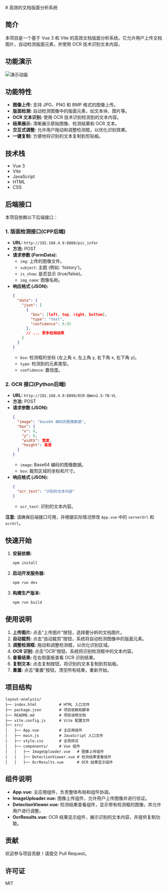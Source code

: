 <file path="README.md">
# 高效的文档版面分析系统

## 简介

本项目是一个基于 Vue 3 和 Vite 的高效文档版面分析系统。它允许用户上传文档图片，自动检测版面元素，并使用 OCR 技术识别文本内容。

## 功能演示

![演示动画](/show.gif)

## 功能特性

- **图像上传:** 支持 JPG、PNG 和 BMP 格式的图像上传。
- **版面检测:** 自动检测图像中的版面元素，如文本块、图片等。
- **OCR 文本识别:** 使用 OCR 技术识别检测到的文本内容。
- **结果展示:** 清晰展示原始图像、检测结果和 OCR 文本。
- **交互式调整:** 允许用户拖动和调整检测框，以优化识别效果。
- **一键复制:** 方便地将识别的文本复制到剪贴板。

## 技术栈

- Vue 3
- Vite
- JavaScript
- HTML
- CSS

## 后端接口

本项目依赖以下后端接口：

### 1. 版面检测接口(CPP后端)

- **URL:** `http://192.168.4.9:8888/pic_infer`
- **方法:** POST
- **请求参数 (FormData):**
    - `img`:  上传的图像文件。
    - `subject`:  主题 (例如: 'history')。
    - `is_show`:  是否显示 (true/false)。
    - `img_name`:  图像名称。
- **响应格式 (JSON):**
    ```json
    {
      "data": {
        "json": [
          {
            "box": [left, top, right, bottom],
            "type": "text",
            "confidence": 0.95
          },
          // ... 更多检测结果
        ]
      }
    }
    ```
    - `box`:  检测框的坐标 (左上角 x, 左上角 y, 右下角 x, 右下角 y)。
    - `type`:  检测到的元素类型。
    - `confidence`:  置信度。

### 2. OCR 接口(Python后端)

- **URL:** `http://192.168.4.9:8899/OCR-QWen2.5-7B-VL`
- **方法:** POST
- **请求参数 (JSON):**
    ```json
    {
      "image": "base64 编码的图像数据",
      "box": {
        "x": 0,
        "y": 0,
        "width": 宽度,
        "height": 高度
      }
    }
    ```
    - `image`:  Base64 编码的图像数据。
    - `box`:  裁剪区域的坐标和尺寸。
- **响应格式 (JSON):**
    ```json
    {
      "ocr_text": "识别的文本内容"
    }
    ```
    - `ocr_text`:  识别的文本内容。

**注意:**  请确保后端接口可用，并根据实际情况修改 `App.vue` 中的 `serverUrl` 和 `ocrUrl`。

## 快速开始

1.  **安装依赖:**

    ```bash
    npm install
    ```

2.  **启动开发服务器:**

    ```bash
    npm run dev
    ```

3.  **构建生产版本:**

    ```bash
    npm run build
    ```

## 使用说明

1.  **上传图片:** 点击“上传图片”按钮，选择要分析的文档图片。
2.  **自动裁剪:** 点击“自动裁剪”按钮，系统将自动检测图像中的版面元素。
3.  **调整检测框:** 拖动和调整检测框，以优化识别区域。
4.  **OCR 识别:** 点击“OCR”按钮，系统将识别检测框中的文本内容。
5.  **查看结果:** 在右侧面板查看 OCR 识别结果。
6.  **复制文本:** 点击复制按钮，将识别的文本复制到剪贴板。
7.  **重置:** 点击“重置”按钮，清空所有结果，重新开始。

## 项目结构

```
layout-analysis/
├── index.html          # HTML 入口文件
├── package.json        # 项目依赖和脚本
├── README.md           # 项目说明文档
├── vite.config.js      # Vite 配置文件
├── src/
│   ├── App.vue         # 主应用组件
│   ├── main.js         # JavaScript 入口文件
│   ├── style.css       # 全局样式
│   ├── components/     # Vue 组件
│   │   ├── ImageUploader.vue   # 图像上传组件
│   │   ├── DetectionViewer.vue # 检测结果查看组件
│   │   ├── OcrResults.vue      # OCR 结果显示组件
```

## 组件说明

- **App.vue:** 主应用组件，负责整体布局和组件协调。
- **ImageUploader.vue:** 图像上传组件，允许用户上传图像并进行验证。
- **DetectionViewer.vue:** 检测结果查看组件，显示带有检测框的图像，并允许用户进行调整。
- **OcrResults.vue:** OCR 结果显示组件，展示识别的文本内容，并提供复制功能。

## 贡献

欢迎参与项目贡献！请提交 Pull Request。

## 许可证

MIT
</file>
